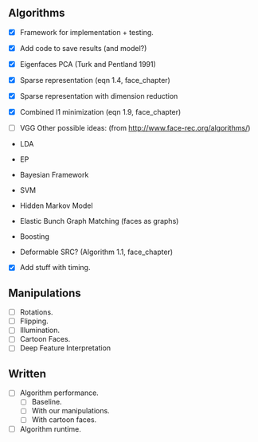 ## Algorithms
- [x] Framework for implementation + testing.
- [x] Add code to save results (and model?)

- [x] Eigenfaces PCA (Turk and Pentland 1991)
- [x] Sparse representation (eqn 1.4, face_chapter)
- [x] Sparse representation with dimension reduction
- [x] Combined l1 minimization (eqn 1.9, face_chapter)
- [ ] VGG
Other possible ideas: (from http://www.face-rec.org/algorithms/)
- LDA
- EP
- Bayesian Framework
- SVM
- Hidden Markov Model
- Elastic Bunch Graph Matching (faces as graphs)
- Boosting

- Deformable SRC? (Algorithm 1.1, face_chapter)

- [x] Add stuff with timing.

## Manipulations

- [ ] Rotations.
- [ ] Flipping.
- [ ] Illumination.
- [ ] Cartoon Faces.
- [ ] Deep Feature Interpretation

## Written
- [ ] Algorithm performance.
    - [ ] Baseline.
    - [ ] With our manipulations.
    - [ ] With cartoon faces.
- [ ] Algorithm runtime.
